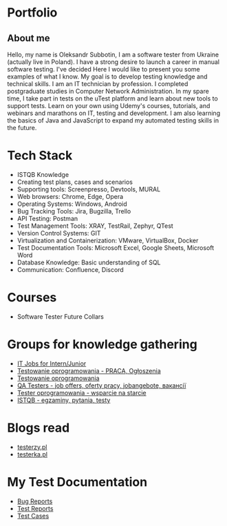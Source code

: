 # Portfolio

## About me

Hello, my name is Oleksandr Subbotin, I am a software tester from Ukraine (actually live in Poland).
I have a strong desire to launch a career in manual software testing.
I've decided
Here I would like to present you some examples of what I know. 
My goal is to develop testing knowledge and technical skills.
I am an IT technician by profession. I completed postgraduate studies in Computer Network Administration.
In my spare time, I take part in tests on the uTest platform and learn about new tools to support tests.
Learn on your own using Udemy's courses, tutorials, and webinars and marathons on IT, testing and
development. I am also learning the basics of Java and JavaScript to expand my automated testing skills in the future.

# Tech Stack
* ISTQB Knowledge
* Creating test plans, cases and scenarios
* Supporting tools: Screenpresso, Devtools, MURAL
* Web browsers: Chrome, Edge, Opera
* Operating Systems: Windows, Android
* Bug Tracking Tools: Jira, Bugzilla, Trello
* API Testing: Postman
* Test Management Tools: XRAY, TestRail, Zephyr, QTest
* Version Control Systems: GIT
* Virtualization and Containerization: VMware, VirtualBox, Docker
* Test Documentation Tools: Microsoft Excel, Google Sheets, Microsoft Word
* Database Knowledge: Basic understanding of SQL
* Communication: Confluence, Discord
  
# Courses
* Software Tester Future Collars

# Groups for knowledge gathering
* [IT Jobs for Intern/Junior](https://www.facebook.com/groups/1561984417428846)
* [Testowanie oprogramowania - PRACA, Ogłoszenia](https://www.facebook.com/groups/testowanieoprogramowaniapraca/)
* [Testowanie oprogramowania](https://www.facebook.com/groups/TestowanieOprogramowania)
* [QA Testers - job offers, oferty pracy, jobangebote, вакансії](https://www.facebook.com/groups/808752555920542/)
* [Tester oprogramowania - wsparcie na starcie](https://www.facebook.com/groups/testeroprogramowania/)
* [ISTQB - egzaminy, pytania, testy](https://www.facebook.com/groups/194288250951242)

# Blogs read
* [testerzy.pl](testerzy.pl)
* [testerka.pl](testerka.pl)

# My Test Documentation
* [Bug Reports](https://github.com)
* [Test Reports](https://github.com)
* [Test Cases](https://github.com)
